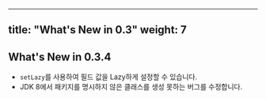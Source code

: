 
---
title: "What's New in 0.3"
weight: 7
---
## What's New in 0.3.4
* `setLazy`를 사용하여 필드 값을 Lazy하게 설정할 수 있습니다.
* JDK 8에서 패키지를 명시하지 않은 클래스를 생성 못하는 버그를 수정합니다.
